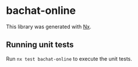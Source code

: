 # bachat-online

This library was generated with [Nx](https://nx.dev).

## Running unit tests

Run `nx test bachat-online` to execute the unit tests.
